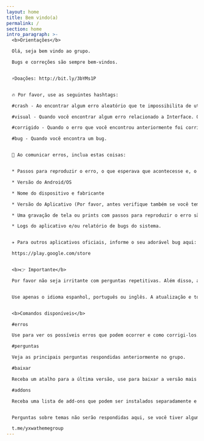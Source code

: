```yaml
---
layout: home
title: Bem vindo(a)
permalink: /
section: home
intro_paragraph: >-
  <b>Orientações</b>

  Olá, seja bem vindo ao grupo.

  Bugs e correções são sempre bem-vindos. 


  ⚡️Doações: http://bit.ly/3bYMs1P


  🔥 Por favor, use as seguintes hashtags:

  #crash - Ao encontrar algum erro aleatório que te impossibilita de utilizar o aplicativo.

  #visual - Quando você encontrar algum erro relacionado a Interface. Ou seja, algo que não atrapalhe na usabilidade.

  #corrigido - Quando o erro que você encontrou anteriormente foi corrigido (Por favor, marque a mensagem do erro + como corrigir)

  #bug - Quando você encontra um bug.


  🌝 Ao comunicar erros, inclua estas coisas:


  * Passos para reproduzir o erro, o que esperava que acontecesse e, o que aconteceu. Sem estas informações, todas mensagens serão ignoradas. 

  * Versão do Android/OS

  * Nome do dispositivo e fabricante 

  * Versão do Aplicativo (Por favor, antes verifique também se você tem a versão mais recente instalada)

  * Uma gravação de tela ou prints com passos para reproduzir o erro são sempre apreciados por todos.

  * Logs do aplicativo e/ou relatório de bugs do sistema.


  ✈️ Para outros aplicativos oficiais, informe o seu adorável bug aqui:

  https://play.google.com/store


  <b>👉 Importante</b>

  Por favor não seja irritante com perguntas repetitivas. Além disso, antes de fazer qualquer coisa, por favor faça uma pesquisa básica nas mensagens anteriores, alguém pode já ter feito a sua pergunta e/ou relatado o seu problema.


  Use apenas o idioma espanhol, português ou inglês. A atualização e todas as informações necessárias estão disponíveis na mensagem fixada, não pergunte ou peça a atualização, do contrário você será banido. 


  <b>Comandos disponíveis</b>

  #erros

  Use para ver os possíveis erros que podem ocorrer e como corrigi-los.

  #perguntas

  Veja as principais perguntas respondidas anteriormente no grupo.

  #baixar 

  Receba um atalho para a última versão, use para baixar a versão mais recente.

  #addons

  Receba uma lista de add-ons que podem ser instalados separadamente e usados   com YxWa.


  Perguntas sobre temas não serão respondidas aqui, se você tiver alguma, participe do grupo de temas.

  t.me/yxwathemegroup
---
```

